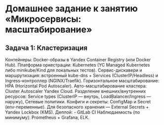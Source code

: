 # Домашнее задание к занятию «Микросервисы: масштабирование»

## Задача 1: Кластеризация

Контейнеры: Docker-образы в Yandex Container Registry (или Docker Hub).
Платформа оркестрации: Kubernetes (YC Managed Kubernetes либо minikube/Kind для локальных тестов).
Сервис-дискавери и маршрутизация: встроенный kube-dns + Services (ClusterIP/Headless) и Ingress-контроллер (NGINX/Traefik).
Горизонтальное масштабирование: HPA (Horizontal Pod Autoscaler).
Авто-масштабирование кластера: Cluster Autoscaler Yandex Cloud.
Разделение внешних/внутренних ресурсов: Service types (ClusterIP — внутрь, LoadBalancer/Ingress — наружу), Сетевые политики.
Конфиги и секреты: ConfigMap и Secret (env-переменные). Для безопасного хранения — External Secrets + Yandex Lockbox (KMS).
Деплой: - GitLab CI
Наблюдаемость (по минимуму): Prometheus + Grafana, ELK.
